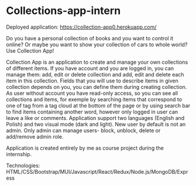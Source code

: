 # Collections-app-intern
Deployed application:  https://collection-app0.herokuapp.com/

   Do you have a personal collection of books and you want to control it online? Or maybe you want to show your collection of cars to whole world? 
Use Collection App!

   Collection App is an application to create and manage your own collections of different items. 
If you have account and you are logged in, you can manage them: add, edit or delete collection and add, edit and delete each item in this collection. Fields that you will use to describe items in given collection depends on you, you can define them during creating collection. As user without account you have read-only access, so you can see all collections and items, for exemple by searching items that correspond to one of tag from a tag cloud at the bottom of the page or by using search bar to find items containing another word, however only logged in user can leave a like or comments. 
Application support two languages (English and Polish) and two visual mode (dark and light).
New user by default is not an admin. Only admin can manage users- block, unblock, delete or add/remove admin role.


Application is created entirely by me as course project during the internship.


Technologies: HTML/CSS/Bootstrap/MUI/Javascript/React/Redux/Node.js/MongoDB/Express
